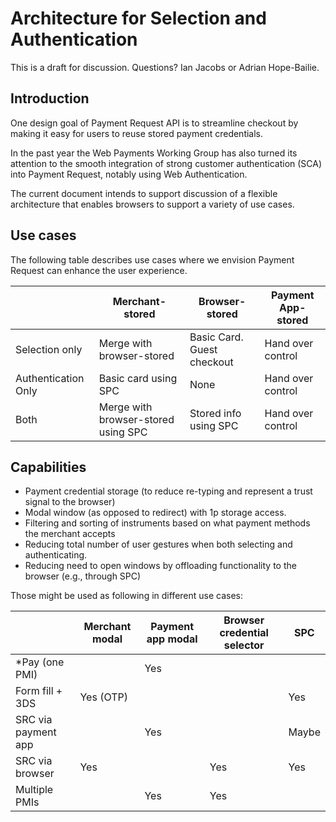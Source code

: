 # Architecture for Selection and Authentication

This is a draft for discussion. Questions? Ian Jacobs or Adrian Hope-Bailie.

## Introduction

One design goal of Payment Request API is to streamline checkout by making it easy for users to reuse stored payment credentials.

In the past year the Web Payments Working Group has also turned its attention to the smooth integration of strong customer authentication (SCA) into Payment Request, notably using Web Authentication.

The current document intends to support discussion of a flexible architecture that enables browsers to support a variety of use cases.

## Use cases

The following table describes use cases where we envision Payment
Request can enhance the user experience.

|                     | Merchant-stored | Browser-stored | Payment App-stored      |
|---------------------|------------------|----------------------------------|------------------|
| Selection only      | Merge with browser-stored | Basic Card. Guest checkout | Hand over control      |
| Authentication Only | Basic card using SPC | None | Hand over control |
| Both                | Merge with browser-stored using SPC | Stored info using SPC | Hand over control |

## Capabilities

* Payment credential storage (to reduce re-typing and represent a trust signal to the browser)
* Modal window (as opposed to redirect) with 1p storage access.
* Filtering and sorting of instruments based on what payment methods the merchant accepts
* Reducing total number of user gestures when both selecting and authenticating.
* Reducing need to open windows by offloading functionality to the browser (e.g., through SPC)

Those might be used as following in different use cases:


|                     | Merchant modal | Payment app modal | Browser credential selector | SPC | 
|---------------------|----------------|-------------------|-----------------------------|-----|
| *Pay (one PMI)      |                |         Yes         |                             |     |
| Form fill + 3DS     |      Yes (OTP)   |                   |                             |  Yes  |
| SRC via payment app |                |         Yes         |                             |  Maybe   | 
| SRC via browser     |      Yes         |                   |              Yes              |  Yes  |
| Multiple PMIs       |                |         Yes         |              Yes              |     |